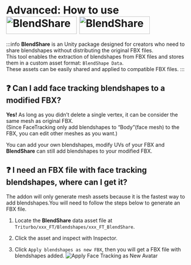 # Advanced: How to use <img class="dark-only" src="/blendshare.png" alt="BlendShare" style="width: 192px; height: 48px; vertical-align: -9px; display: inline;"/> <img class="light-only" src="/blendshare_light_mode.png" alt="BlendShare" style="width: 192px; height: 48px; vertical-align: -9px; display: inline;"/>

:::info
**BlendShare** is an Unity package designed for creators who need to share blendshapes without distributing the original FBX files.\
This tool enables the extraction of blendshapes from FBX files and stores them in a custom asset format: `BlendShape Data`.\
These assets can be easily shared and applied to compatible FBX files.
:::


## ❓ Can I add face tracking blendshapes to a modified FBX?


**Yes!** As long as you didn’t delete a single vertex, it can be consider the same mesh as original FBX.\
(Since FaceTracking only add blendshapes to “Body”(face mesh) to the FBX, you can edit other meshes as you want.)

You can add your own blendshapes, modify UVs of your FBX and **BlendShare** can still add blendshapes to your modified FBX.

## ❓ I need an FBX file with face tracking blendshapes, where can I get it?

The addon will only generate mesh assets because it is the fastest way to add blendshapes.You will need to follow the steps below to generate an FBX file.

1. Locate the **BlendShare** data asset file at `Triturbo/xxx_FT/Blendshapes/xxx_FT_BlendShare`.

2. Click the asset and inspect with Inspector.

3. Click `Apply blendshapes as new FBX`, then you will get a FBX file with blendshapes added.
![Apply Face Tracking as New Avatar](/apply_blendshapes_as_new_fbx.png)
